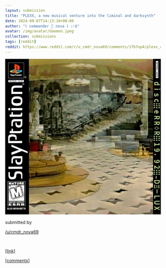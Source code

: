 ```yaml
---
layout: submission
title: "PLEXX, a new musical venture into the liminal and darksynth"
date: 2024-09-07T14:13:10+00:00
author: "⸸ commander ░ nova ⸸ :~$"
avatar: /img/avatar/daemon.jpeg
collection: submissions
tags: [reddit]
reddit: https://www.reddit.com/r/u_cmdr_nova69/comments/1fb7up4/plexx_a_new_musical_venture_into_the_liminal_and/
---
```


<p></p><p><a href="https://www.reddit.com/r/u_cmdr_nova69/comments/1fb7up4/plexx_a_new_musical_venture_into_the_liminal_and/" target="_blank"> <img src="/assets/reddit_media/tU0Z-Rjwb82axyUoxEYVe8pmSHqhfacjN3QcU7xfgl8.jpg" alt="PLEXX, a new musical venture into the liminal and darksynth" title="PLEXX, a new musical venture into the liminal and darksynth"> </a></p><p></p><p>submitted by</p><p><a href="https://www.reddit.com/user/cmdr_nova69" target="_blank"> /u/cmdr_nova69 </a></p><p></p><p><br></p><p></p><p><span><a href="https://plexx.bandcamp.com" target="_blank">[link]</a></span></p><p></p><p><span><a href="https://www.reddit.com/r/u_cmdr_nova69/comments/1fb7up4/plexx_a_new_musical_venture_into_the_liminal_and/" target="_blank">[comments]</a></span></p><p></p>
